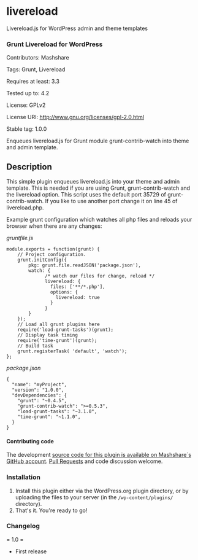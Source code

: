 # livereload
Livereload.js for WordPress admin and theme templates

### Grunt Livereload for WordPress
Contributors: Mashshare

Tags: Grunt, Livereload

Requires at least: 3.3

Tested up to: 4.2

License: GPLv2

License URI: http://www.gnu.org/licenses/gpl-2.0.html

Stable tag: 1.0.0

Enqueues livereload.js for Grunt module grunt-contrib-watch into theme and admin template.

## Description

This simple plugin enqueues livereload.js into your theme and admin template. This is needed if you are using Grunt, grunt-contrib-watch and the livereload option.
This script uses the default port 35729 of grunt-contrib-watch. If you like to use another port change it on line 45 of livereload.php.

Example grunt configuration which watches all php files and reloads your browser when there are any changes:

*gruntfile.js*

```
module.exports = function(grunt) {
    // Project configuration.
    grunt.initConfig({
        pkg: grunt.file.readJSON('package.json'),
        watch: {
              /* watch our files for change, reload */
              livereload: {
                files: ['**/*.php'],
                options: {
                  livereload: true
                }
              }
        }
    });
    // Load all grunt plugins here
    require('load-grunt-tasks')(grunt);
    // Display task timing
    require('time-grunt')(grunt);
    // Build task
    grunt.registerTask( 'default', 'watch');
};
```

*package.json*
```
{
  "name": "myProject",
  "version": "1.0.0",
  "devDependencies": {
    "grunt": "~0.4.5",
    "grunt-contrib-watch": ">=0.5.3",
    "load-grunt-tasks": "~3.1.0",
    "time-grunt": "~1.1.0",
  }
}
```

#### Contributing code

The development [source code for this plugin is available on Mashshare´s GitHub account](https://github.com/mashshare/livereload). [Pull Requests](https://github.com/mashshare/livereload/pulls) and code discussion welcome.

### Installation

1. Install this plugin either via the WordPress.org plugin directory, or by uploading the files to your server (in the `/wp-content/plugins/` directory).
1. That's it. You're ready to go!


### Changelog

= 1.0 =

* First release
